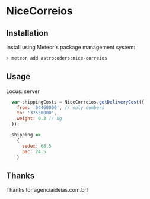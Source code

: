 NiceCorreios
============

## Installation

Install using Meteor's package management system:

```bash
> meteor add astrocoders:nice-correios
```

## Usage
Locus: server
```js
  var shippingCosts = NiceCorreios.getDeliveryCost({
    from: '64460000', // only numbers
    to: '37550000',
    weight: 0.3 // kg
  });

  shipping =>
    {
      sedex: 68.5
      pac: 24.5
    }
```

## Thanks
Thanks for agenciaideias.com.br!